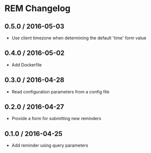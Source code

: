 # REM Changelog

## 0.5.0 / 2016-05-03

* Use client timezone when determining the default 'time' form value

## 0.4.0 / 2016-05-02

* Add Dockerfile

## 0.3.0 / 2016-04-28

* Read configuration parameters from a config file

## 0.2.0 / 2016-04-27

* Provide a form for submitting new reminders

## 0.1.0 / 2016-04-25

* Add reminder using query parameters
